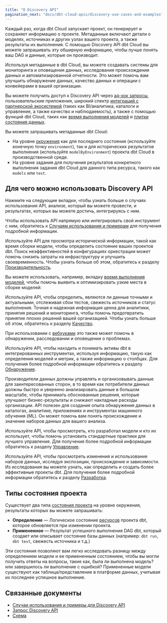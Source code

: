 ```yaml
---
title: "О Discovery API"
pagination_next: "docs/dbt-cloud-apis/discovery-use-cases-and-examples"
---
```


Каждый раз, когда dbt Cloud запускает проект, он генерирует и сохраняет информацию о проекте. Метаданные включают детали о моделях, источниках и других узлах вашего проекта, а также результаты их выполнения. С помощью Discovery API dbt Cloud вы можете запрашивать эту обширную информацию, чтобы лучше понять ваш <Term id="dag">DAG</Term> и данные, которые он производит.

Используя метаданные в dbt Cloud, вы можете создавать системы для мониторинга и оповещения данных, исследования происхождения данных и автоматизированной отчетности. Это может помочь вам улучшить обнаружение данных, качество данных и операции с конвейерами в вашей организации.

Вы можете получить доступ к Discovery API через [ад-хок запросы](/docs/dbt-cloud-apis/discovery-querying), пользовательские приложения, широкий спектр [интеграций с партнерской экосистемой](https://www.getdbt.com/product/integrations/) (таких как BI/аналитика, каталоги и управление, а также качество и наблюдаемость), а также с помощью функций dbt Cloud, таких как [время выполнения моделей](/docs/deploy/run-visibility#model-timing) и [плитки состояния данных](/docs/collaborate/data-tile).

<Lightbox src="/img/docs/dbt-cloud/discovery-api/discovery-api-figure.png" width="80%" title="Богатая экосистема для интеграции"/>

Вы можете запрашивать метаданные dbt Cloud:

- На уровне [окружения](/docs/environments-in-dbt) как для последнего состояния (используйте конечную точку `environment`), так и для исторических результатов выполнения (используйте `modelByEnvironment`) проекта dbt Cloud в производственной среде.
- На уровне задания для получения результатов конкретного выполнения задания dbt Cloud для данного типа ресурса, такого как `models` или `test`.

<Snippet path="metadata-api-prerequisites" />

## Для чего можно использовать Discovery API

Нажмите на следующие вкладки, чтобы узнать больше о случаях использования API, анализе, который вы можете провести, и результатах, которых вы можете достичь, интегрируясь с ним.

Чтобы использовать API напрямую или интегрировать свой инструмент с ним, обратитесь к [Случаям использования и примерам](/docs/dbt-cloud-apis/discovery-use-cases-and-examples) для получения подробной информации.

<Tabs>

<TabItem value="performance" label="Производительность">

Используйте API для просмотра исторической информации, такой как время сборки модели, чтобы определить состояние ваших проектов dbt. Поиск неэффективностей в конфигурациях оркестрации может помочь снизить затраты на инфраструктуру и улучшить своевременность. Чтобы узнать больше об этом, обратитесь к разделу [Производительность](/docs/dbt-cloud-apis/discovery-use-cases-and-examples#performance).

Вы можете использовать, например, вкладку [время выполнения моделей](/docs/deploy/run-visibility#model-timing), чтобы помочь выявить и оптимизировать узкие места в сборке моделей:

<Lightbox src="/img/docs/dbt-cloud/discovery-api/model-timing.png" width="200%" title="Визуализация времени выполнения моделей в dbt Cloud"/>

</TabItem>

<TabItem value="quality" label="Качество">

Используйте API, чтобы определить, являются ли данные точными и актуальными, отслеживая сбои тестов, свежесть источников и статус выполнения. Точная и надежная информация ценна для аналитики, принятия решений и мониторинга, чтобы помочь предотвратить принятие плохих решений вашей организацией. Чтобы узнать больше об этом, обратитесь к разделу [Качество](/docs/dbt-cloud-apis/discovery-use-cases-and-examples#quality).

При использовании с [вебхуками](/docs/deploy/webhooks) это также может помочь в обнаружении, расследовании и оповещении о проблемах.

</TabItem>

<TabItem value="discovery" label="Обнаружение">

Используйте API, чтобы находить и понимать активы dbt в интегрированных инструментах, используя информацию, такую как определения моделей и метрик, а также информацию о столбцах. Для получения более подробной информации обратитесь к разделу [Обнаружение](/docs/dbt-cloud-apis/discovery-use-cases-and-examples#discovery).

Производители данных должны управлять и организовывать данные для заинтересованных сторон, в то время как потребители данных должны быстро и уверенно анализировать данные в большом масштабе, чтобы принимать обоснованные решения, которые улучшают бизнес-результаты и снижают накладные расходы организации. API полезен для создания опыта обнаружения данных в каталогах, аналитике, приложениях и инструментах машинного обучения (ML). Он может помочь вам понять происхождение и значение наборов данных для вашего анализа.

<Lightbox src="/img/docs/collaborate/dbt-explorer/example-model-details.png" width="200%" title="Происхождение данных, созданное dbt"/>

</TabItem>

<TabItem value="governance" label="Управление">

Используйте API, чтобы просмотреть, кто разработал модели и кто их использует, чтобы помочь установить стандартные практики для лучшего управления. Для получения более подробной информации обратитесь к разделу [Управление](/docs/dbt-cloud-apis/discovery-use-cases-and-examples#governance).

</TabItem>

<TabItem value="development" label="Разработка">

Используйте API, чтобы просмотреть изменения и использование наборов данных, исследуя экспозиции, происхождение и зависимости. Из исследования вы можете узнать, как определить и создать более эффективные проекты dbt. Для получения более подробной информации обратитесь к разделу [Разработка](/docs/dbt-cloud-apis/discovery-use-cases-and-examples#development).

<Lightbox src="/img/docs/collaborate/dbt-explorer/data-tile-pass.jpg" width="60%" title="Используйте экспозиции, чтобы встроить плитки состояния данных в ваши панели управления, чтобы выделить сигналы доверия для потребителей данных." />

</TabItem>

</Tabs>

## Типы состояния проекта

Существует два типа [состояния проекта](/docs/dbt-cloud-apis/project-state) на уровне окружения, результаты которых вы можете запрашивать:

- **Определение** &mdash; Логическое состояние [ресурсов](/docs/build/projects) проекта dbt, которое обновляется при изменении проекта.
- **Примененное** &mdash; Результат успешного выполнения DAG dbt, который создает или описывает состояние базы данных (например: `dbt run`, `dbt test`, свежесть источника и т.д.)

Эти состояния позволяют вам легко исследовать разницу между определением модели и ее примененным состоянием, чтобы вы могли получить ответы на вопросы, такие как, была ли выполнена модель? или завершилось ли выполнение с ошибкой? Примененные модели существуют как таблица/представление в платформе данных, учитывая их последнее успешное выполнение.

## Связанные документы

- [Случаи использования и примеры для Discovery API](/docs/dbt-cloud-apis/discovery-use-cases-and-examples)
- [Запрос Discovery API](/docs/dbt-cloud-apis/discovery-querying)
- [Схема](/docs/dbt-cloud-apis/discovery-schema-job)